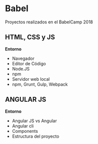 # Babel
Proyectos realizados en el BabelCamp 2018

## HTML, CSS y JS
<b> Entorno </b>
* Navegador
* Editor de Código
* Node.JS
* npm
* Servidor web local
* npm, Grunt, Gulp, Webpack

## ANGULAR JS
<b> Entorno </b>
* Angular JS vs Angular
* Angular cli
* Components
* Estructura del proyecto